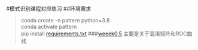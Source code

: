 #模式识别课程对应练习
##环境需求
>conda create -n pattern python=3.8  
>conda activate pattern  
>pip install [requirements.txt](requirements.txt)
###[weeek0.5](week0.5.py)
主要是关于混淆矩阵和ROC曲线

